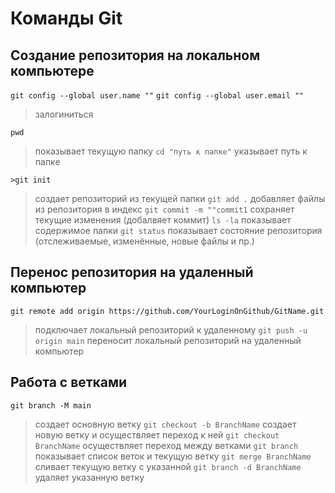 # Команды Git
## Создание репозитория на локальном компьютере
`git config --global user.name ""`
`git config --global user.email ""`
>залогиниться
```
pwd
```
>показывает текущую папку
`cd "путь к папке"`
>указывает путь к папке
```
>git init
```
>создает репозиторий из текущей папки
`git add .`
>добавляет файлы из репозитория в индекс
`git commit -m ""commit1`
>сохраняет текущие изменения (добалвяет коммит)
`ls -la`
>показывает содержимое папки
`git status`
>показывает состояние репозитория (отслеживаемые, изменённые, новые файлы и пр.)
## Перенос репозитория на удаленный компьютер
`git remote add origin https://github.com/YourLoginOnGithub/GitName.git`
>подключает локальный репозиторий к удаленному
`git push -u origin main`
>переносит локальный репозиторий на удаленный компьютер
## Работа с ветками
`git branch -M main`
>создает основную ветку
`git checkout -b BranchName`
>создает новую ветку и осуществляет переход к ней
`git checkout BranchName`
>осуществляет переход между ветками
`git branch`
>показывает список веток и текущую ветку
`git merge BranchName`
>сливает текущую ветку с указанной
`git branch -d BranchName`
>удаляет указанную ветку
